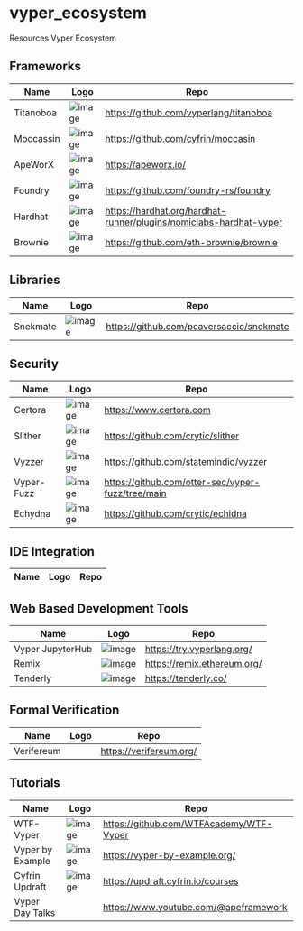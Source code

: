 # vyper_ecosystem
Resources Vyper Ecosystem




## Frameworks

| Name | Logo | Repo |
|------|------|-----|
| Titanoboa | ![image](https://github.com/user-attachments/assets/e730ec16-19bd-4dc9-9229-6ab56d5397b3) | https://github.com/vyperlang/titanoboa |
| Moccassin | ![image](https://github.com/user-attachments/assets/389f78b7-2857-41a4-9bf1-b90fe3450339)  |  https://github.com/cyfrin/moccasin |
| ApeWorX | ![image](https://github.com/user-attachments/assets/72ab22cb-b1ce-4a2e-8fed-aa6421781466) | https://apeworx.io/
| Foundry | ![image](https://github.com/user-attachments/assets/52bd0f86-45ee-4fc3-8ec1-040535bd1022) | https://github.com/foundry-rs/foundry |
| Hardhat | ![image](https://github.com/user-attachments/assets/d5b6b828-c99a-476e-8371-41983119d162) | https://hardhat.org/hardhat-runner/plugins/nomiclabs-hardhat-vyper
| Brownie | ![image](https://github.com/user-attachments/assets/f414c69b-f766-440a-ac8e-8bdb3c361165) | https://github.com/eth-brownie/brownie |

## Libraries

| Name | Logo | Repo |
|------|------|-----|
| Snekmate |  ![image](https://github.com/user-attachments/assets/0279701d-f22a-4ee5-bb60-28065504dc37) | https://github.com/pcaversaccio/snekmate |


## Security

| Name | Logo | Repo |
|------|------|-----|
| Certora | ![image](https://github.com/user-attachments/assets/9af4a082-2486-4430-a6f7-d5872e9cec5c) | https://www.certora.com |
| Slither | ![image](https://github.com/user-attachments/assets/4baee476-88c3-4b0c-9e48-43f4bf24064d) |  https://github.com/crytic/slither |
| Vyzzer | ![image](https://github.com/user-attachments/assets/8330d45e-46b1-4137-9035-1f30a63e1f78) | https://github.com/statemindio/vyzzer |
| Vyper-Fuzz | ![image](https://github.com/user-attachments/assets/dac0b0f8-bd7e-4888-a51e-2fd871414691) | https://github.com/otter-sec/vyper-fuzz/tree/main |
| Echydna | ![image](https://github.com/user-attachments/assets/dcad7cca-a9ea-4993-9552-22783193abda) | https://github.com/crytic/echidna |


## IDE Integration

| Name | Logo | Repo |
|------|------|-----|


## Web Based Development Tools


| Name | Logo | Repo |
|------|------|-----|
| Vyper JupyterHub | ![image](https://github.com/user-attachments/assets/d66ece29-1e9e-4ed1-b7df-4f1ddacffc4e) | https://try.vyperlang.org/ |
| Remix | ![image](https://github.com/user-attachments/assets/3a61607d-c72c-46f4-a50c-34eff8bdf6a7) | https://remix.ethereum.org/ |
| Tenderly | ![image](https://github.com/user-attachments/assets/ee347071-b51f-4d7f-a9a9-a785715216f7)  | https://tenderly.co/ |

## Formal Verification


| Name | Logo | Repo |
|------|------|-----|
| Verifereum |   |  https://verifereum.org/ |


## Tutorials


| Name | Logo | Repo |
|------|------|-----|
| WTF-Vyper | ![image](https://github.com/user-attachments/assets/9dcf052a-b956-4f5e-a7a8-daab640fe86b) | https://github.com/WTFAcademy/WTF-Vyper |
| Vyper by Example | ![image](https://github.com/user-attachments/assets/8775d3ff-741c-41d6-9de6-a6a1cdfe6b5f) | https://vyper-by-example.org/
| Cyfrin Updraft | ![image](https://github.com/user-attachments/assets/a11fa55f-5e51-4d16-9ed6-5fe8a283cee7) | https://updraft.cyfrin.io/courses
| Vyper Day Talks | | https://www.youtube.com/@apeframework
